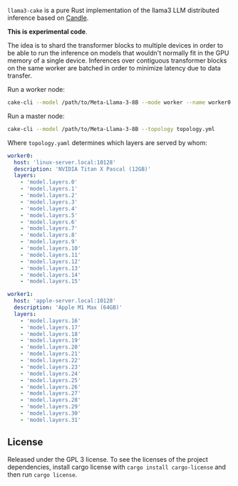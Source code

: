 `llama3-cake` is a pure Rust implementation of the llama3 LLM distributed inference based on [Candle](https://github.com/huggingface/candle).

**This is experimental code**.

The idea is to shard the transformer blocks to multiple devices in order to be able to run the inference on models that wouldn't normally fit in the GPU memory of a single device. Inferences over contiguous transformer blocks on the same worker are batched in order to minimize latency due to data transfer.

Run a worker node:

```bash
cake-cli --model /path/to/Meta-Llama-3-8B --mode worker --name worker0 --topology topology.yml --address 0.0.0.0:10128
```

Run a master node:

```bash
cake-cli --model /path/to/Meta-Llama-3-8B --topology topology.yml
```

Where `topology.yaml` determines which layers are served by whom:

```yaml
worker0:
  host: 'linux-server.local:10128'
  description: 'NVIDIA Titan X Pascal (12GB)'
  layers:
    - 'model.layers.0'
    - 'model.layers.1'
    - 'model.layers.2'
    - 'model.layers.3'
    - 'model.layers.4'
    - 'model.layers.5'
    - 'model.layers.6'
    - 'model.layers.7'
    - 'model.layers.8'
    - 'model.layers.9'
    - 'model.layers.10'
    - 'model.layers.11'
    - 'model.layers.12'
    - 'model.layers.13'
    - 'model.layers.14'
    - 'model.layers.15'

worker1:
  host: 'apple-server.local:10128'
  description: 'Apple M1 Max (64GB)'
  layers:
    - 'model.layers.16'
    - 'model.layers.17'
    - 'model.layers.18'
    - 'model.layers.19'
    - 'model.layers.20'
    - 'model.layers.21'
    - 'model.layers.22'
    - 'model.layers.23'
    - 'model.layers.24'
    - 'model.layers.25'
    - 'model.layers.26'
    - 'model.layers.27'
    - 'model.layers.28'
    - 'model.layers.29'
    - 'model.layers.30'
    - 'model.layers.31'
```

## License

Released under the GPL 3 license. To see the licenses of the project dependencies, install cargo license with `cargo install cargo-license` and then run `cargo license`.